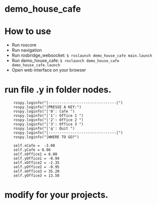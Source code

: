 # demo_house_cafe

# How to use
* Run roscore
* Run navigation
* Run rosbridge_websocket: `$ roslaunch demo_house_cafe main.launch`
* Run demo_house_cafe: `$ roslaunch demo_house_cafe demo_house_cafe.launch`
* Open web interface on your browser
# run file .y in folder nodes.

		rospy.loginfo("|-------------------------------|")
		rospy.loginfo("|PRESSE A KEY:")
		rospy.loginfo("|'0': Cafe ")
		rospy.loginfo("|'1': Office 1 ")
		rospy.loginfo("|'2': Office 2 ")
		rospy.loginfo("|'3': Office 3 ")
		rospy.loginfo("|'q': Quit ")
		rospy.loginfo("|-------------------------------|")
		rospy.loginfo("|WHERE TO GO?")

		self.xCafe =  -3.00
		self.yCafe = 0.96
		self.xOffice1 = 6.00
		self.yOffice1 = -0.94
		self.xOffice2 = -2.35
		self.yOffice2 = -0.95
		self.xOffice3 = 35.20
		self.yOffice3 = 13.50

# modify for your projects.
